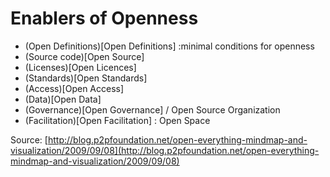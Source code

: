 # Enablers of Openness

  * (Open Definitions)[Open Definitions] :minimal conditions for openness 
  * (Source code)[Open Source]
  * (Licenses)[Open Licences]
  * (Standards)[Open Standards]
  * (Access)[Open Access]
  * (Data)[Open Data]
  * (Governance)[Open Governance] / Open Source Organization
  * (Facilitation)[Open Facilitation] : Open Space

Source: [http://blog.p2pfoundation.net/open-everything-mindmap-and-visualization/2009/09/08](http://blog.p2pfoundation.net/open-everything-mindmap-and-visualization/2009/09/08)

